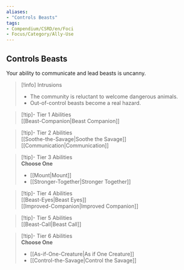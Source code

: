 ```yaml
---
aliases:
- "Controls Beasts"
tags:
- Compendium/CSRD/en/Foci
- Focus/Category/Ally-Use
---
```


  
## Controls Beasts  
Your ability to communicate and lead beasts is uncanny.  

>[!info] Intrusions  
>- The community is reluctant to welcome dangerous animals.  
>- Out-of-control beasts become a real hazard.  


>[!tip]- Tier 1 Abilities  
> [[Beast-Companion|Beast Companion]]  


>[!tip]- Tier 2 Abilities  
> [[Soothe-the-Savage|Soothe the Savage]]  
> [[Communication|Communication]]  


>[!tip]- Tier 3 Abilities  
> **Choose One**  
>- [[Mount|Mount]]  
>- [[Stronger-Together|Stronger Together]]  


>[!tip]- Tier 4 Abilities  
> [[Beast-Eyes|Beast Eyes]]  
> [[Improved-Companion|Improved Companion]]  


>[!tip]- Tier 5 Abilities  
> [[Beast-Call|Beast Call]]  


>[!tip]- Tier 6 Abilities  
> **Choose One**  
>- [[As-if-One-Creature|As if One Creature]]  
>- [[Control-the-Savage|Control the Savage]]
